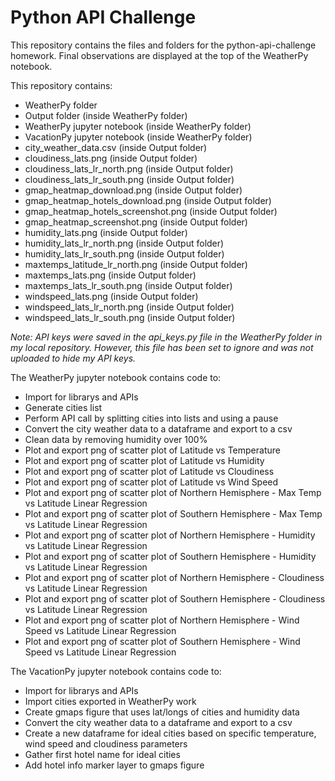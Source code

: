 # Python API Challenge
This repository contains the files and folders for the python-api-challenge homework. Final observations are displayed at the top of the WeatherPy notebook.  

This repository contains:
* WeatherPy folder
* Output folder (inside WeatherPy folder)
* WeatherPy jupyter notebook (inside WeatherPy folder)
* VacationPy jupyter notebook (inside WeatherPy folder)
* city_weather_data.csv (inside Output folder)
* cloudiness_lats.png (inside Output folder)
* cloudiness_lats_lr_north.png (inside Output folder)
* cloudiness_lats_lr_south.png (inside Output folder)
* gmap_heatmap_download.png (inside Output folder)
* gmap_heatmap_hotels_download.png (inside Output folder)
* gmap_heatmap_hotels_screenshot.png (inside Output folder)
* gmap_heatmap_screenshot.png (inside Output folder)
* humidity_lats.png (inside Output folder)
* humidity_lats_lr_north.png (inside Output folder)
* humidity_lats_lr_south.png (inside Output folder)
* maxtemps_latitude_lr_north.png (inside Output folder)
* maxtemps_lats.png (inside Output folder)
* maxtemps_lats_lr_south.png (inside Output folder)
* windspeed_lats.png (inside Output folder)
* windspeed_lats_lr_north.png (inside Output folder)
* windspeed_lats_lr_south.png (inside Output folder)

*Note: API keys were saved in the api_keys.py file in the WeatherPy folder in my local repository.  However, this file has been set to ignore and was not uploaded to hide my API keys.*

The WeatherPy jupyter notebook contains code to:
* Import for librarys and APIs
* Generate cities list
* Perform API call by splitting cities into lists and using a pause 
* Convert the city weather data to a dataframe and export to a csv
* Clean data by removing humidity over 100%
* Plot and export png of scatter plot of Latitude vs Temperature
* Plot and export png of scatter plot of  Latitude vs Humidity
* Plot and export png of scatter plot of  Latitude vs Cloudiness
* Plot and export png of scatter plot of  Latitude vs Wind Speed
* Plot and export png of scatter plot of  Northern Hemisphere - Max Temp vs Latitude Linear Regression
* Plot and export png of scatter plot of  Southern Hemisphere - Max Temp vs Latitude Linear Regression
* Plot and export png of scatter plot of  Northern Hemisphere - Humidity vs Latitude Linear Regression
* Plot and export png of scatter plot of  Southern Hemisphere - Humidity vs Latitude Linear Regression
* Plot and export png of scatter plot of  Northern Hemisphere - Cloudiness vs Latitude Linear Regression
* Plot and export png of scatter plot of  Southern Hemisphere - Cloudiness vs Latitude Linear Regression
* Plot and export png of scatter plot of  Northern Hemisphere - Wind Speed vs Latitude Linear Regression
* Plot and export png of scatter plot of  Southern Hemisphere - Wind Speed vs Latitude Linear Regression


The VacationPy jupyter notebook contains code to:
* Import for librarys and APIs
* Import cities exported in WeatherPy work
* Create gmaps figure that uses lat/longs of cities and humidity data 
* Convert the city weather data to a dataframe and export to a csv
* Create a new dataframe for ideal cities based on specific temperature, wind speed and cloudiness parameters
* Gather first hotel name for ideal cities
* Add hotel info marker layer to gmaps figure